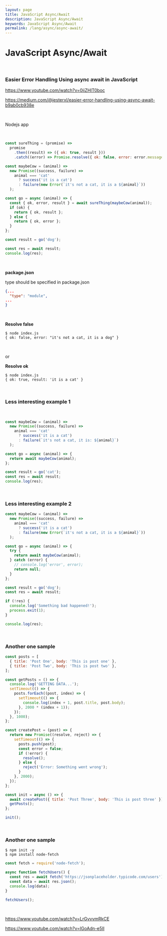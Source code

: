```yaml
---
layout: page
title: JavaScript Async/Await
description: JavaScript Async/Await
keywords: JavaScript Async/Await
permalink: /lang/async/async-await/
---
```


# JavaScript Async/Await

<br/>

### Easier Error Handling Using async await in JavaScript

https://www.youtube.com/watch?v=0iiZHlT0boc

https://medium.com/@jesterxl/easier-error-handling-using-async-await-b9ab0cb938e

<br/>

Nodejs app

<br/>

```js
const sureThing = (promise) =>
  promise
    .then((result) => ({ ok: true, result }))
    .catch((error) => Promise.resolve({ ok: false, error: error.message }));

const maybeCow = (animal) =>
  new Promise((success, failure) =>
    animal === 'cat'
      ? success('it is a cat')
      : failure(new Error(`it's not a cat, it is a ${animal}`))
  );

const go = async (animal) => {
  const { ok, error, result } = await sureThing(maybeCow(animal));
  if (ok) {
    return { ok, result };
  } else {
    return { ok, error };
  }
};

const result = go('dog');

const res = await result;
console.log(res);
```

<br/>

**package.json**

type should be specified in package.json

```json
{...
  "type": "module",
...
}
```

<br/>

**Resolve false**

```
$ node index.js
{ ok: false, error: "it's not a cat, it is a dog" }
```

<br/>

or

**Resolve ok**

```
$ node index.js
{ ok: true, result: 'it is a cat' }
```

<br/>

### Less interesting example 1

<br/>

```js
const maybeCow = (animal) =>
  new Promise((success, failure) =>
    animal === 'cat'
      ? success('it is a cat')
      : failure(`it's not a cat, it is: ${animal}`)
  );

const go = async (animal) => {
  return await maybeCow(animal);
};

const result = go('cat');
const res = await result;
console.log(res);
```

<br/>

### Less interesting example 2

```js
const maybeCow = (animal) =>
  new Promise((success, failure) =>
    animal === 'cat'
      ? success('it is a cat')
      : failure(new Error(`it's not a cat, it is a ${animal}`))
  );

const go = async (animal) => {
  try {
    return await maybeCow(animal);
  } catch (error) {
    // console.log('error', error);
    return null;
  }
};

const result = go('dog');
const res = await result;

if (!res) {
  console.log('Something bad happened!');
  process.exit(1);
}

console.log(res);
```

<br/>

### Another one sample

```js
const posts = [
  { title: 'Post One', body: 'This is post one' },
  { title: 'Post Two', body: 'This is post two' },
];

const getPosts = () => {
  console.log('GETTING DATA...');
  setTimeout(() => {
    posts.forEach((post, index) => {
      setTimeout(() => {
        console.log(index + 1, post.title, post.body);
      }, 2000 * (index + 1));
    });
  }, 1000);
};

const createPost = (post) => {
  return new Promise((resolve, reject) => {
    setTimeout(() => {
      posts.push(post);
      const error = false;
      if (!error) {
        resolve();
      } else {
        reject('Error: Something went wrong');
      }
    }, 2000);
  });
};

const init = async () => {
  await createPost({ title: 'Post Three', body: 'This is post three' });
  getPosts();
};

init();
```

<br/>

### Another one sample

    $ npm init -y
    $ npm install node-fetch

```js
const fetch = require('node-fetch');

async function fetchUsers() {
  const res = await fetch('https://jsonplaceholder.typicode.com/users');
  const data = await res.json();
  console.log(data);
}

fetchUsers();
```

<br/>

https://www.youtube.com/watch?v=LrGvvvmRkCE

https://www.youtube.com/watch?v=IGoAdn-e5II

